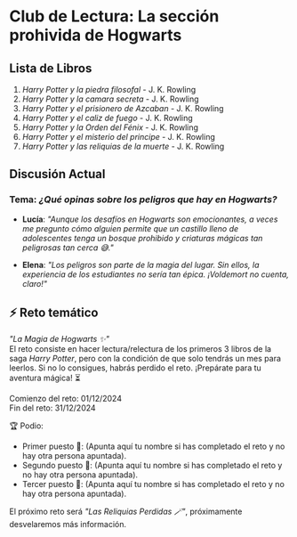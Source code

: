# Club de Lectura: La sección prohivida de Hogwarts

## Lista de Libros
1. *Harry Potter y la piedra filosofal* - J. K. Rowling
2. *Harry Potter y la camara secreta* - J. K. Rowling
3. *Harry Potter y el prisionero de Azcaban* - J. K. Rowling
4. *Harry Potter y el caliz de fuego* - J. K. Rowling
5. *Harry Potter y la Orden del Fénix* - J. K. Rowling
6. *Harry Potter y el misterio del principe* - J. K. Rowling
7. *Harry Potter y las reliquias de la muerte* - J. K. Rowling

## Discusión Actual
### Tema: *¿Qué opinas sobre los peligros que hay en Hogwarts?*

- **Lucía**: *"Aunque los desafíos en Hogwarts son emocionantes, a veces me pregunto cómo alguien permite que un castillo lleno de adolescentes tenga un bosque prohibido y criaturas mágicas tan peligrosas tan cerca 😅."*

- **Elena**: *"Los peligros son parte de la magia del lugar. Sin ellos, la experiencia de los estudiantes no sería tan épica. ¡Voldemort no cuenta, claro!"*

## ⚡ Reto temático  
*"La Magia de Hogwarts ✨"*  
El reto consiste en hacer lectura/relectura de los primeros 3 libros de la saga *Harry Potter*, pero con la condición de que solo tendrás un mes para leerlos. Si no lo consigues, habrás perdido el reto. ¡Prepárate para tu aventura mágica! ⏳  

Comienzo del reto: 01/12/2024  
Fin del reto: 31/12/2024  

🏆 Podio:  
- Primer puesto 🥇: (Apunta aquí tu nombre si has completado el reto y no hay otra persona apuntada).  
- Segundo puesto 🥈: (Apunta aquí tu nombre si has completado el reto y no hay otra persona apuntada).  
- Tercer puesto 🥉: (Apunta aquí tu nombre si has completado el reto y no hay otra persona apuntada).  

El próximo reto será *"Las Reliquias Perdidas 🪄"*, próximamente desvelaremos más información.

